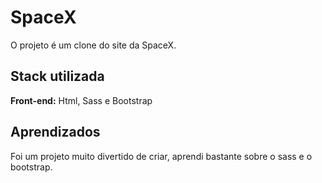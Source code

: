 # SpaceX

O projeto é um clone do site da SpaceX.


## Stack utilizada

**Front-end:** Html, Sass e Bootstrap


## Aprendizados

Foi um projeto muito divertido de criar, aprendi bastante sobre o sass e o bootstrap.
